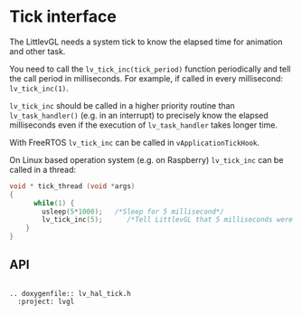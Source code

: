 # Tick interface

The LittlevGL needs a system tick to know the elapsed time for animation and other task. 

You need to call the `lv_tick_inc(tick_period)` function periodically and tell the call period in milliseconds. For example, if called in every millisecond: `lv_tick_inc(1)`. 

`lv_tick_inc` should be called in a higher priority routine than` lv_task_handler()` (e.g. in an interrupt) to precisely know the elapsed milliseconds even if the execution of `lv_task_handler` takes longer time.

With FreeRTOS `lv_tick_inc` can be called in `vApplicationTickHook`.

On Linux based operation system (e.g. on Raspberry) `lv_tick_inc` can be called in a thread:
```c
void * tick_thread (void *args)
{
      while(1) {
        usleep(5*1000);   /*Sleep for 5 millisecond*/
        lv_tick_inc(5);      /*Tell LittlevGL that 5 milliseconds were elapsed*/
    } 
}
``` 



## API 

```eval_rst

.. doxygenfile:: lv_hal_tick.h
  :project: lvgl
        
```
